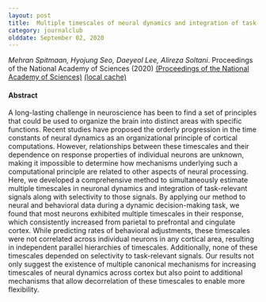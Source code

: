 ```yaml
---
layout: post
title:  Multiple timescales of neural dynamics and integration of task-relevant signals across cortex (2020)
category: journalclub
olddate: September 02, 2020
---
```

 
*Mehran Spitmaan, Hyojung Seo, Daeyeol Lee, Alireza Soltani*. Proceedings of the National Academy of Sciences (2020) 
[(Proceedings of the National Academy of Sciences)](https://www.pnas.org/content/early/2020/08/20/2005993117)
[(local cache)]({{site.url}}/journalclub/JCpapers/spitmaanMultipleTimescalesNeural2020a.pdf)

#### Abstract
A long-lasting challenge in neuroscience has been to find a set of principles that could be used to organize the brain into distinct areas with specific functions. Recent studies have proposed the orderly progression in the time constants of neural dynamics as an organizational principle of cortical computations. However, relationships between these timescales and their dependence on response properties of individual neurons are unknown, making it impossible to determine how mechanisms underlying such a computational principle are related to other aspects of neural processing. Here, we developed a comprehensive method to simultaneously estimate multiple timescales in neuronal dynamics and integration of task-relevant signals along with selectivity to those signals. By applying our method to neural and behavioral data during a dynamic decision-making task, we found that most neurons exhibited multiple timescales in their response, which consistently increased from parietal to prefrontal and cingulate cortex. While predicting rates of behavioral adjustments, these timescales were not correlated across individual neurons in any cortical area, resulting in independent parallel hierarchies of timescales. Additionally, none of these timescales depended on selectivity to task-relevant signals. Our results not only suggest the existence of multiple canonical mechanisms for increasing timescales of neural dynamics across cortex but also point to additional mechanisms that allow decorrelation of these timescales to enable more flexibility.